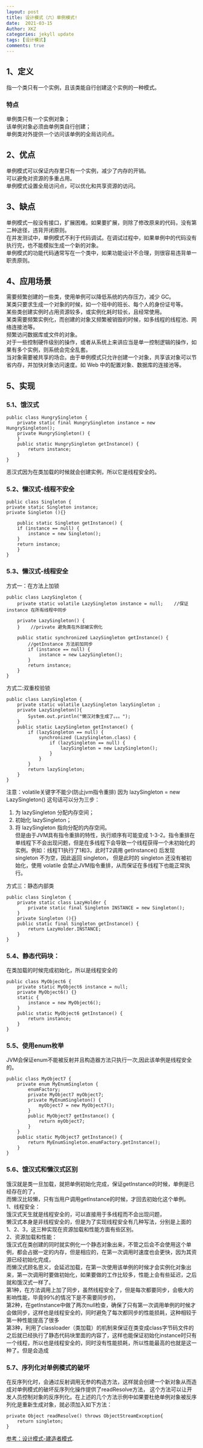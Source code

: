 ```yaml
---
layout: post
title: 设计模式（六）单例模式!
date:  2021-03-15
Author: XKZ
categories: jekyll update
tags: [设计模式]
comments: true
---
```

## 1、定义
指一个类只有一个实例，且该类能自行创建这个实例的一种模式。
### 特点
单例类只有一个实例对象；   
该单例对象必须由单例类自行创建；    
单例类对外提供一个访问该单例的全局访问点。    
## 2、优点
单例模式可以保证内存里只有一个实例，减少了内存的开销。     
可以避免对资源的多重占用。   
单例模式设置全局访问点，可以优化和共享资源的访问。
## 3、缺点
单例模式一般没有接口，扩展困难。如果要扩展，则除了修改原来的代码，没有第二种途径，违背开闭原则。    
在并发测试中，单例模式不利于代码调试。在调试过程中，如果单例中的代码没有执行完，也不能模拟生成一个新的对象。   
单例模式的功能代码通常写在一个类中，如果功能设计不合理，则很容易违背单一职责原则。  
## 4、应用场景
需要频繁创建的一些类，使用单例可以降低系统的内存压力，减少 GC。    
某类只要求生成一个对象的时候，如一个班中的班长、每个人的身份证号等。   
某些类创建实例时占用资源较多，或实例化耗时较长，且经常使用。    
某类需要频繁实例化，而创建的对象又频繁被销毁的时候，如多线程的线程池、网络连接池等。    
频繁访问数据库或文件的对象。    
对于一些控制硬件级别的操作，或者从系统上来讲应当是单一控制逻辑的操作，如果有多个实例，则系统会完全乱套。   
当对象需要被共享的场合。由于单例模式只允许创建一个对象，共享该对象可以节省内存，并加快对象访问速度。如 Web 中的配置对象、数据库的连接池等。   
## 5、实现
### 5.1、饿汉式
    public class HungrySingleton {
        private static final HungrySingleton instance = new HungrySingleton();
        private HungrySingleton() {
        }
        public static HungrySingleton getInstance() {
            return instance;
        }
    }
恶汉式因为在类加载的时候就会创建实例，所以它是线程安全的。
### 5.2、懒汉式-线程不安全
    public class Singleton {  
    private static Singleton instance;  
    private Singleton (){}
    
        public static Singleton getInstance() {  
        if (instance == null) {  
            instance = new Singleton();  
        }  
        return instance;  
        }  
    }
### 5.3、懒汉式-线程安全
方式一：在方法上加锁

    public class LazySingleton {
        private static volatile LazySingleton instance = null;    //保证 instance 在所有线程中同步
    
        private LazySingleton() {
        }    //private 避免类在外部被实例化
    
        public static synchronized LazySingleton getInstance() {
            //getInstance 方法前加同步
            if (instance == null) {
                instance = new LazySingleton();
            }
            return instance;
        }
    }
方式二:双重校验锁
    
    public class LazySingleton {
        private static volatile LazySingleton lazySingleton ;
        private LazySingleton(){
            System.out.println("懒汉对象生成了。。。");
        }
        public static LazySingleton getInstance() {
            if (lazySingleton == null) {  
                synchronized (LazySingleton.class) {  
                    if (lazySingleton == null) {  
                        lazySingleton = new LazySingleton();
                    }  
                }  
            }  
            return lazySingleton;
        }
    }
注意：volatile关键字不能少(防止jvm指令重排)
因为 lazySingleton = new LazySingleton() 这句话可以分为三步：    
1. 为 lazySingleton 分配内存空间；   
2. 初始化 lazySingleton；   
3. 将 lazySingleton 指向分配的内存空间。   
但是由于JVM具有指令重排的特性，执行顺序有可能变成 1-3-2。指令重排在单线程下不会出现问题，但是在多线程下会导致一个线程获得一个未初始化的实例。例如：线程T1执行了1和3，此时T2调用 getInstance() 后发现 singleton 不为空，因此返回 singleton， 但是此时的 singleton 还没有被初始化，使用 volatile 会禁止JVM指令重排，从而保证在多线程下也能正常执行。

方式三：静态内部类

    public class Singleton {  
        private static class LazyHolder {  
            private static final Singleton INSTANCE = new Singleton();  
        }  
        private Singleton (){}  
        public static final Singleton getInstance() {  
            return LazyHolder.INSTANCE;  
        }  
    }

### 5.4、静态代码块：
在类加载的时候完成初始化，所以是线程安全的

    public class MyObject6 {
        private static MyObject6 instance = null;
        private MyObject6() {}
        static {
            instance = new MyObject6();
        }
        public static MyObject6 getInstance() {
            return instance;
        }
    }

### 5.5、使用enum枚举
JVM会保证enum不能被反射并且构造器方法只执行一次,因此该单例是线程安全的。

    public class MyObject7 {
        private enum MyEnumSingleton {
            enumFactory;
            private MyObject7 myObject7;
            private MyEnumSingleton() {
                myObject7 = new MyObject7();
            }
            public MyObject7 getInstance() {
                return myObject7;
            }
        }
        public static MyObject7 getInstance() {
            return MyEnumSingleton.enumFactory.getInstance();
        }
    }

### 5.6、饿汉式和懒汉式区别
饿汉就是类一旦加载，就把单例初始化完成，保证getInstance的时候，单例是已经存在的了，   
而懒汉比较懒，只有当用户调用getInstance的时候，才回去初始化这个单例。   
1、线程安全：  
饿汉式天生就是线程安全的，可以直接用于多线程而不会出现问题，   
懒汉式本身是非线程安全的，但是为了实现线程安全有几种写法，分别是上面的1、2、3，这三种实现在资源加载和性能方面有些区别。   
2、资源加载和性能：    
饿汉式在类创建的同时就实例化一个静态对象出来，不管之后会不会使用这个单例，都会占据一定的内存，但是相应的，在第一次调用时速度也会更快，因为其资源已经初始化完成，   
而懒汉式顾名思义，会延迟加载，在第一次使用该单例的时候才会实例化对象出来，第一次调用时要做初始化，如果要做的工作比较多，性能上会有些延迟，之后就和饿汉式一样了。   
第1种，在方法调用上加了同步，虽然线程安全了，但是每次都要同步，会极大的影响性能，毕竟99%的情况下是不需要同步的，   
第2种，在getInstance中做了两次null检查，确保了只有第一次调用单例的时候才会做同步，这样也是线程安全的，同时避免了每次都同步的性能损耗，这种相较于第一种性能提高了很多  
第3种，利用了classloader（类加载）的机制来保证在类变成class字节码文件的之后就已经执行了静态代码块里面的内容了，这样也能保证初始化instance时只有一个线程，所以也是线程安全的，同时没有性能损耗，所以性能最高的也就是这一种了。但是会造成   

### 5.7、序列化对单例模式的破坏
在反序列化时，会通过反射调用无参的构造方法，这样就会创建一个新对象从而造成对单例模式的破坏反序列化操作提供了readResolve方法，
这个方法可以让开发人员控制对象的反序列化。在上述的几个方法示例中如果要杜绝单例对象被反序列化是重新生成对象，就必须加入如下方法：

    private Object readResolve() throws ObjectStreamException{
        return singleton;
    }

[参考：设计模式-建造者模式](http://c.biancheng.net/view/1354.html "建造者模式").
